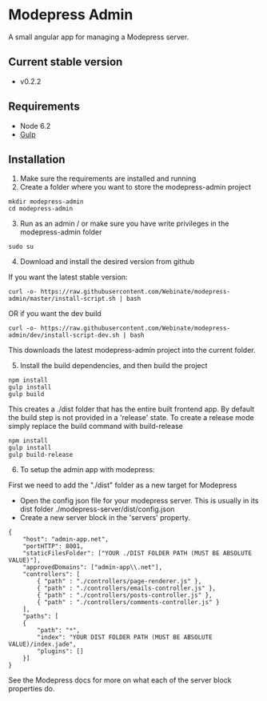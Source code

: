 # Modepress Admin
A small angular app for managing a Modepress server.

## Current stable version
* v0.2.2

## Requirements
* Node 6.2
* [Gulp](https://github.com/gulpjs/gulp/blob/master/docs/getting-started.md)

## Installation

1) Make sure the requirements are installed and running
2) Create a folder where you want to store the modepress-admin project

```
mkdir modepress-admin
cd modepress-admin
```

3) Run as an admin / or make sure you have write privileges in the modepress-admin folder
```
sudo su
```

4) Download and install the desired version from github

If you want the latest stable version:

```
curl -o- https://raw.githubusercontent.com/Webinate/modepress-admin/master/install-script.sh | bash
```

OR if you want the dev build

```
curl -o- https://raw.githubusercontent.com/Webinate/modepress-admin/dev/install-script-dev.sh | bash
```

This downloads the latest modepress-admin project into the current folder.

5) Install the build dependencies, and then build the project

```
npm install
gulp install
gulp build
```

This creates a ./dist folder that has the entire built frontend app. By default the build step is not
provided in a 'release' state. To create a release mode simply replace the build command with build-release

```
npm install
gulp install
gulp build-release
```

6) To setup the admin app with modepress:

First we need to add the "./dist" folder as a new target for Modepress

* Open the config json file for your modepress server. This is usually in its dist folder ./modepress-server/dist/config.json
* Create a new server block in the 'servers' property.
```
{
    "host": "admin-app.net",
    "portHTTP": 8001,
    "staticFilesFolder": ["YOUR ./DIST FOLDER PATH (MUST BE ABSOLUTE VALUE)"],
    "approvedDomains": ["admin-app\\.net"],
    "controllers": [
        { "path" : "./controllers/page-renderer.js" },
        { "path" : "./controllers/emails-controller.js" },
        { "path" : "./controllers/posts-controller.js" },
        { "path" : "./controllers/comments-controller.js" }
    ],
    "paths": [
    {
        "path": "*",
        "index": "YOUR DIST FOLDER PATH (MUST BE ABSOLUTE VALUE)/index.jade",
        "plugins": []
    }]
}
```

See the Modepress docs for more on what each of the server block properties do.